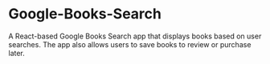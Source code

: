 # Google-Books-Search
A React-based Google Books Search app that displays books based on user searches. The app also allows users to save books to review or purchase later.
